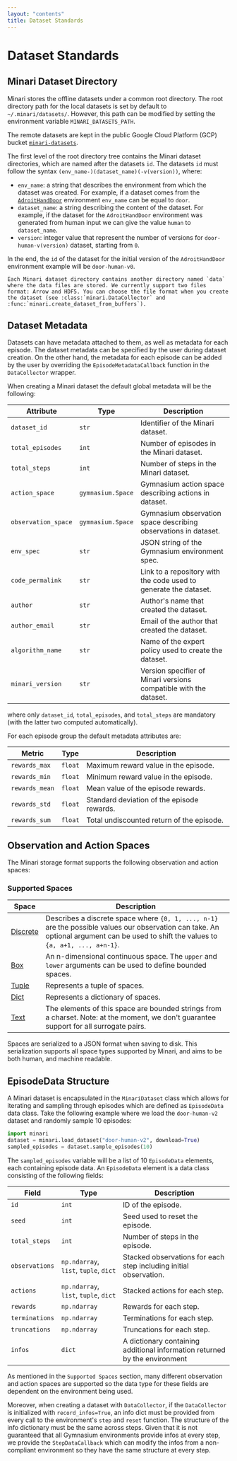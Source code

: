 ```yaml
---
layout: "contents"
title: Dataset Standards
---
```


# Dataset Standards

## Minari Dataset Directory

Minari stores the offline datasets under a common root directory. The root directory path for the local datasets is set by default to `~/.minari/datasets/`. However, this path can be modified by setting the environment variable `MINARI_DATASETS_PATH`.

The remote datasets are kept in the public Google Cloud Platform (GCP) bucket [`minari-datasets`](https://console.cloud.google.com/storage/browser/minari-datasets;tab=objects?forceOnBucketsSortingFiltering=false&project=mcmes-345620&prefix=&forceOnObjectsSortingFiltering=false).

The first level of the root directory tree contains the Minari dataset directories, which are named after the datasets `id`. The datasets `id` must follow the syntax `(env_name-)(dataset_name)(-v(version))`, where:

- `env_name`: a string that describes the environment from which the dataset was created. For example, if a dataset comes from the [`AdroitHandDoor`](https://robotics.farama.org/envs/adroit_hand/adroit_door/) environment `env_name` can be equal to `door`.
- `dataset_name`: a string describing the content of the dataset. For example, if the dataset for the `AdroitHandDoor` environment was generated from human input we can give the value `human` to `dataset_name`.
- `version`: integer value that represent the number of versions for `door-human-v(version)` dataset, starting from `0`.

In the end, the `id` of the dataset for the initial version of the `AdroitHandDoor` environment example will be `door-human-v0`.

```{eval-rst}
Each Minari dataset directory contains another directory named `data` where the data files are stored. We currently support two files format: Arrow and HDF5. You can choose the file format when you create the dataset (see :class:`minari.DataCollector` and :func:`minari.create_dataset_from_buffers`).
```

## Dataset Metadata
Datasets can have metadata attached to them, as well as metadata for each episode. The dataset metadata can be specified by the user during dataset creation. On the other hand, the metadata for each episode can be added by the user by overriding the `EpisodeMetadataCallback` function in the `DataCollector` wrapper.

When creating a Minari dataset the default global metadata will be the following:

| Attribute               | Type       | Description |
| ----------------------- | ---------- | ----------- |
| `dataset_id`            | `str`      | Identifier of the Minari dataset. |
| `total_episodes`        | `int` | Number of episodes in the Minari dataset. |
| `total_steps`           | `int` | Number of steps in the Minari dataset. |
| `action_space`          | `gymnasium.Space`      | Gymnasium action space describing actions in dataset. |
| `observation_space`     | `gymnasium.Space`      | Gymnasium observation space describing observations in dataset. |
| `env_spec`              | `str`      | JSON string of the Gymnasium environment spec.|
| `code_permalink`        | `str`      | Link to a repository with the code used to generate the dataset.|
| `author`                | `str`      | Author's name that created the dataset. |
| `author_email`          | `str`      | Email of the author that created the dataset.|
| `algorithm_name`        | `str`      | Name of the expert policy used to create the dataset. |
| `minari_version`        | `str`      | Version specifier of Minari versions compatible with the dataset. |


where only `dataset_id`, `total_episodes`, and `total_steps` are mandatory (with the latter two computed automatically).

For each episode group the default metadata attributes are:

| Metric | Type         | Description                                |
| ------ | ------------ | ------------------------------------------ |
| `rewards_max`  | `float` | Maximum reward value in the episode.       |
| `rewards_min`  | `float` | Minimum reward value in the episode.       |
| `rewards_mean` | `float` | Mean value of the episode rewards.         |
| `rewards_std`  | `float` | Standard deviation of the episode rewards. |
| `rewards_sum`  | `float` | Total undiscounted return of the episode.  |


## Observation and Action Spaces
The Minari storage format supports the following observation and action spaces:

### Supported Spaces

| Space                                                                                 | Description                                                                                              |
| ------------------------------------------------------------------------------------------------- | -------------------------------------------------------------------------------------------------------- |
| [Discrete](https://github.com/Farama-Foundation/Gymnasium/blob/main/gymnasium/spaces/discrete.py) |Describes a discrete space where `{0, 1, ..., n-1}` are the possible values our observation can take. An optional argument can be used to shift the values to `{a, a+1, ..., a+n-1}`.|
| [Box](https://github.com/Farama-Foundation/Gymnasium/blob/main/gymnasium/spaces/box.py)           |An n-dimensional continuous space. The `upper` and `lower` arguments can be used to define bounded spaces.|
| [Tuple](https://github.com/Farama-Foundation/Gymnasium/blob/main/gymnasium/spaces/tuple.py)       |Represents a tuple of spaces.                                                                             |
| [Dict](https://github.com/Farama-Foundation/Gymnasium/blob/main/gymnasium/spaces/dict.py)         |Represents a dictionary of spaces.                                                                        |
| [Text](https://github.com/Farama-Foundation/Gymnasium/blob/main/gymnasium/spaces/text.py)         |The elements of this space are bounded strings from a charset. Note: at the moment, we don't guarantee support for all surrogate pairs.                                                                        |                                                                       |

Spaces are serialized to a JSON format when saving to disk. This serialization supports all space types supported by Minari, and aims to be both human, and machine readable. 

## EpisodeData Structure

A Minari dataset is encapsulated in the `MinariDataset` class which allows for iterating and sampling through episodes which are defined as `EpisodeData` data class. Take the following example where we load the `door-human-v2` dataset and randomly sample 10 episodes:

```python
import minari
dataset = minari.load_dataset("door-human-v2", download=True)
sampled_episodes = dataset.sample_episodes(10)
```

The `sampled_episodes` variable will be a list of 10 `EpisodeData` elements, each containing episode data. An `EpisodeData` element is a data class consisting of the following fields:

| Field             | Type                                 | Description                                                   |
| ----------------- | ------------------------------------ | ------------------------------------------------------------- |
| `id`              | `int`                           | ID of the episode.                                            |
| `seed`            | `int`                           | Seed used to reset the episode.                               |
| `total_steps`     | `int`                           | Number of steps in the episode.                               |
| `observations`    | `np.ndarray`, `list`, `tuple`, `dict` | Stacked observations for each step including initial observation.    |
| `actions`         | `np.ndarray`, `list`, `tuple`, `dict` | Stacked actions for each step.                                       |
| `rewards`         | `np.ndarray`                         | Rewards for each step.                                        |
| `terminations`    | `np.ndarray`                         | Terminations for each step.                                   |
| `truncations`     | `np.ndarray`                         | Truncations for each step.                                    |
| `infos`           | `dict`                               | A dictionary containing additional information returned by the environment             |

As mentioned in the `Supported Spaces` section, many different observation and action spaces are supported so the data type for these fields are dependent on the environment being used.

Moreover, when creating a dataset with `DataCollector`, if the `DataCollector` is initialized with `record_infos=True`, an info dict must be provided from every call to the environment's `step` and `reset` function. The structure of the info dictionary must be the same across steps. Given that it is not guaranteed that all Gymnasium environments provide infos at every step, we provide the `StepDataCallback` which can modify the infos from a non-compliant environment so they have the same structure at every step.
